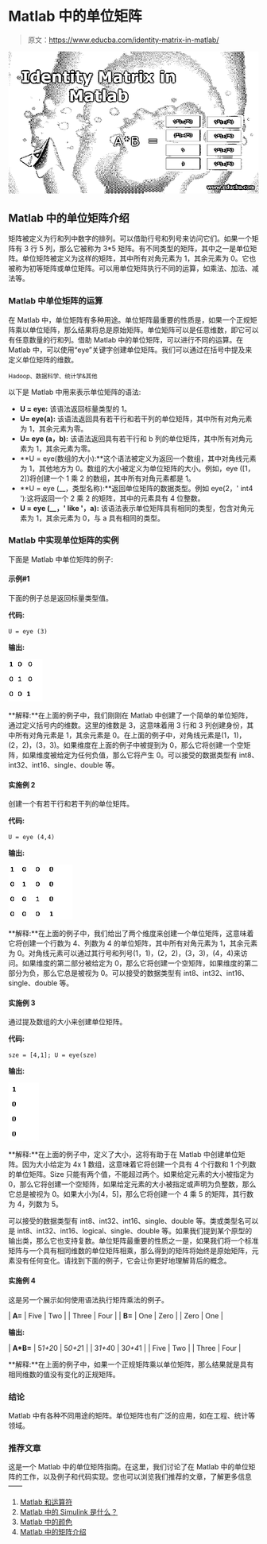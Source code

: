# Matlab 中的单位矩阵

> 原文：<https://www.educba.com/identity-matrix-in-matlab/>

![Identity-Matrix-in-Matlab](img/b477e6320bf812834c42335860d4d599.png)



## Matlab 中的单位矩阵介绍

矩阵被定义为行和列中数字的排列。可以借助行号和列号来访问它们。如果一个矩阵有 3 行 5 列，那么它被称为 3*5 矩阵。有不同类型的矩阵，其中之一是单位矩阵。单位矩阵被定义为这样的矩阵，其中所有对角元素为 1，其余元素为 0。它也被称为初等矩阵或单位矩阵。可以用单位矩阵执行不同的运算，如乘法、加法、减法等。

### Matlab 中单位矩阵的运算

在 Matlab 中，单位矩阵有多种用途。单位矩阵最重要的性质是，如果一个正规矩阵乘以单位矩阵，那么结果将总是原始矩阵。单位矩阵可以是任意维数，即它可以有任意数量的行和列。借助 Matlab 中的单位矩阵，可以进行不同的运算。在 Matlab 中，可以使用“eye”关键字创建单位矩阵。我们可以通过在括号中提及来定义单位矩阵的维数。

<small>Hadoop、数据科学、统计学&其他</small>

以下是 Matlab 中用来表示单位矩阵的语法:

*   **U = eye:** 该语法返回标量类型的 1。
*   **U= eye(a):** 该语法返回具有若干行和若干列的单位矩阵，其中所有对角元素为 1，其余元素为零。
*   **U= eye (a，b):** 该语法返回具有若干行和 b 列的单位矩阵，其中所有对角元素为 1，其余元素为零。
*   **U = eye(数组的大小):**这个语法被定义为返回一个数组，其中对角线元素为 1，其他地方为 0。数组的大小被定义为单位矩阵的大小。例如，eye ([1，2])将创建一个 1 乘 2 的数组，其中所有对角元素都是 1。
*   **U = eye (__，类型名称):**返回单位矩阵的数据类型。例如 eye(2，' int4 '):这将返回一个 2 乘 2 的矩阵，其中的元素具有 4 位整数。
*   **U = eye (__，' like '，a):** 该语法表示单位矩阵具有相同的类型，包含对角元素为 1，其余元素为 0，与 a 具有相同的类型。

### Matlab 中实现单位矩阵的实例

下面是 Matlab 中单位矩阵的例子:

#### 示例#1

下面的例子总是返回标量类型值。

**代码:**

`U = eye (3)`

**输出:**

![Identity Matrix in Matlab eg1](img/5632e4557b04aa749d6a3c9b192a09cc.png)



**解释:**在上面的例子中，我们刚刚在 Matlab 中创建了一个简单的单位矩阵，通过定义括号内的维数。这里的维数是 3，这意味着用 3 行和 3 列创建身份，其中所有对角元素是 1，其余元素是 0。在上面的例子中，对角线元素是(1，1)，(2，2)，(3，3)。如果维度在上面的例子中被提到为 0，那么它将创建一个空矩阵，如果维度被给定为任何负值，那么它将产生 0。可以接受的数据类型有 int8、int32、int16、single、double 等。

#### 实施例 2

创建一个有若干行和若干列的单位矩阵。

**代码:**

`U = eye (4,4)`

**输出:**

![Identity Matrix in Matlab eg2](img/faf0e4403fdfb5af9fa4b8e873148bc5.png)



**解释:**在上面的例子中，我们给出了两个维度来创建一个单位矩阵，这意味着它将创建一个行数为 4、列数为 4 的单位矩阵，其中所有对角元素为 1，其余元素为 0。对角线元素可以通过其行号和列号(1，1)，(2，2)，(3，3)，(4，4)来访问。如果维度的第二部分被给定为 0，那么它将创建一个空矩阵，如果维度的第二部分为负，那么它总是被视为 0。可以接受的数据类型有 int8、int32、int16、single、double 等。

#### 实施例 3

通过提及数组的大小来创建单位矩阵。

**代码:**

`sze = [4,1];
U = eye(sze)`

**输出:**

![Example 3](img/8f8a1948302c17097b0d5d505cd51c73.png)



**解释:**在上面的例子中，定义了大小，这将有助于在 Matlab 中创建单位矩阵。因为大小给定为 4x 1 数组，这意味着它将创建一个具有 4 个行数和 1 个列数的单位矩阵。Size 只能有两个值，不能超过两个。如果给定元素的大小被指定为 0，那么它将创建一个空矩阵，如果给定元素的大小被指定或声明为负整数，那么它总是被视为 0。如果大小为[4，5]，那么它将创建一个 4 乘 5 的矩阵，其行数为 4，列数为 5。

可以接受的数据类型有 int8、int32、int16、single、double 等。类或类型名可以是 int8、int32、int16、logical、single、double 等。如果我们提到某个原型的输出类，那么它也支持复数。单位矩阵最重要的性质之一是，如果我们将一个标准矩阵与一个具有相同维数的单位矩阵相乘，那么得到的矩阵将始终是原始矩阵，元素没有任何变化。请找到下面的例子，它会让你更好地理解背后的概念。

#### 实施例 4

这是另一个展示如何使用语法执行矩阵乘法的例子。

| **A=** | Five | Two |
| Three | Four |
| **B=** | One | Zero |
| Zero | One |

**输出:**

| **A*B=** | 5*1+2*0 | 5*0+2*1 |
| 3*1+4*0 | 3*0+4*1 |
| Five | Two |
| Three | Four |

**解释:**在上面的例子中，如果一个正规矩阵乘以单位矩阵，那么结果就是具有相同维数的值没有变化的正规矩阵。

### 结论

Matlab 中有各种不同用途的矩阵。单位矩阵也有广泛的应用，如在工程、统计等领域。

### 推荐文章

这是一个 Matlab 中的单位矩阵指南。在这里，我们讨论了在 Matlab 中的单位矩阵的工作，以及例子和代码实现。您也可以浏览我们推荐的文章，了解更多信息——

1.  [Matlab 和运算符](https://www.educba.com/matlab-and-operator/)
2.  [Matlab 中的 Simulink 是什么？](https://www.educba.com/what-is-simulink-in-matlab/)
3.  [Matlab 中的颜色](https://www.educba.com/colors-in-matlab/)
4.  [Matlab 中的矩阵介绍](https://www.educba.com/matrix-in-matlab/)





